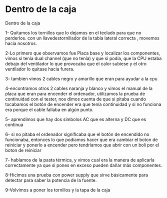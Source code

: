 # Dentro de la caja
Dentro de la caja

1- Quitamos los tornillos que lo dejamos en el teclado para que no perderlos.
 con un llavedestornillador de la tabla lateral correcta , movemos hacia nosotros.

2-Lo primero que observamos fue Placa base y localizar los componentes, vimos si tenía dual channel (que no tenía) y que si podía, que la CPU estaba debajo del ventilador lo que provocaba que el calor subiese y el otro ventilador lo quitase hacia furera.

3- tambien vimos 2 cables negro y amarillo que eran para ayudar a la cpu

4-encontramos otros 2 cables naranja y blanco  y vimos el manual de la placa que eran para encender el ordenador, utilizamos la prueba de continuidad con el tester, nos dimos cuenta de que si pitaba cuando tocabamos el botón de encender era que tenía continuidad y si no funciona era porque el cable fallaba en algún punto. 

5- aprendimos que hay dos símbolos AC que es alterna y DC que es continua



6- si no pitaba el ordenador significaba que el botón de encendido no funcionaba, entonces lo que podíamos hacer que era cambiar el boton de reiniciar y ponerlo a encender pero tendríamos que abrir con un boli por el boton de reiniciar

7- hablamos de la pasta térmica, y vimos cual era la manera de aplicarla correctamente ya que si pones en exceso pueden dañar más componentes.

8-Hicimos una prueba con power supply que sirve básicamente para detectar  para saber la potencia de la fuente.

9-Volvimos a poner los tornillos y la tapa de la caja
